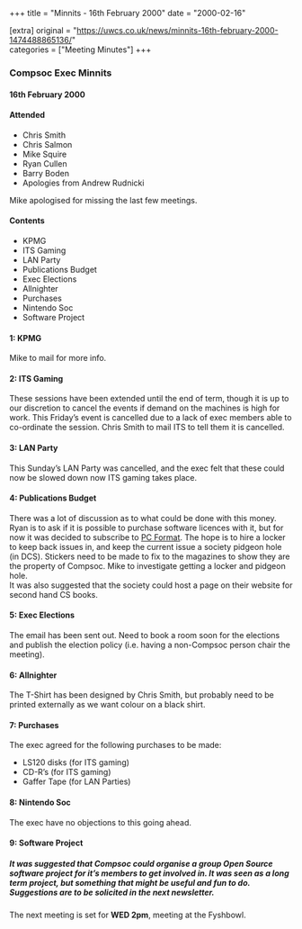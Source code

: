+++
title = "Minnits - 16th February 2000"
date = "2000-02-16"

[extra]
original = "https://uwcs.co.uk/news/minnits-16th-february-2000-1474488865136/"    
categories = ["Meeting Minutes"]
+++

### Compsoc Exec Minnits

#### 16th February 2000

#### Attended

  - Chris Smith
  - Chris Salmon
  - Mike Squire
  - Ryan Cullen
  - Barry Boden
  - Apologies from Andrew Rudnicki

Mike apologised for missing the last few meetings.

#### Contents

  - KPMG
  - ITS Gaming
  - LAN Party
  - Publications Budget
  - Exec Elections
  - Allnighter
  - Purchases
  - Nintendo Soc
  - Software Project

#### 1: KPMG

Mike to mail for more info.

#### 2: ITS Gaming

These sessions have been extended until the end of term, though it is up to our discretion to cancel the events if demand on the machines is high for work. This Friday’s event is cancelled due to a lack of exec members able to co-ordinate the session. Chris Smith to mail ITS to tell them it is cancelled.

#### 3: LAN Party

This Sunday’s LAN Party was cancelled, and the exec felt that these could now be slowed down now ITS gaming takes place.

#### 4: Publications Budget

There was a lot of discussion as to what could be done with this money. Ryan is to ask if it is possible to purchase software licences with it, but for now it was decided to subscribe to [PC Format](http://www.pcformat.co.uk). The hope is to hire a locker to keep back issues in, and keep the current issue a society pidgeon hole (in DCS). Stickers need to be made to fix to the magazines to show they are the property of Compsoc. Mike to investigate getting a locker and pidgeon hole.  
It was also suggested that the society could host a page on their website for second hand CS books.

#### 5: Exec Elections

The email has been sent out. Need to book a room soon for the elections and publish the election policy (i.e. having a non-Compsoc person chair the meeting).

#### 6: Allnighter

The T-Shirt has been designed by Chris Smith, but probably need to be printed externally as we want colour on a black shirt.

#### 7: Purchases

The exec agreed for the following purchases to be made:

  - LS120 disks (for ITS gaming)
  - CD-R’s (for ITS gaming)
  - Gaffer Tape (for LAN Parties)

#### 8: Nintendo Soc

The exec have no objections to this going ahead.

#### 9: Software Project

##### It was suggested that Compsoc could organise a group Open Source software project for it’s members to get involved in. It was seen as a long term project, but something that might be useful and fun to do. Suggestions are to be solicited in the next newsletter.

The next meeting is set for ****WED 2pm****, meeting at the Fyshbowl.
